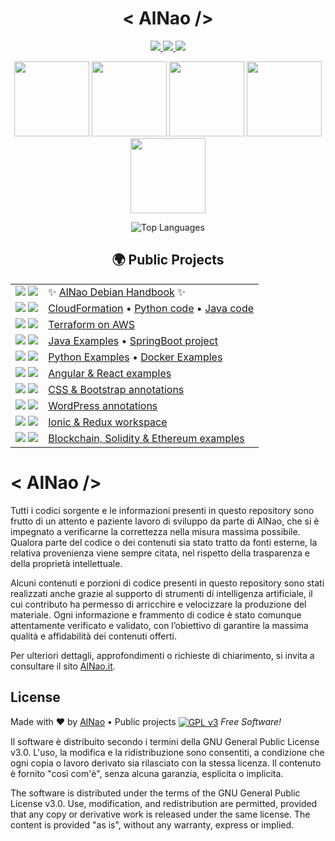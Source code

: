 <!--badge see https://simpleicons.org/?q=GPL -->
<!-- see list badge in https://github.com/simple-icons/simple-icons/blob/master/slugs.md -->

<!-- PROFILO -->
<h1 align="center">  
  <!--<img src="https://user-images.githubusercontent.com/18350557/176309783-0785949b-9127-417c-8b55-ab5a4333674e.gif" width="30" alt="Ciao!" /> -->
    &lt; AlNao /&gt;
  <!--<img src="https://user-images.githubusercontent.com/18350557/176309783-0785949b-9127-417c-8b55-ab5a4333674e.gif" width="30" alt="Ciao!" /> -->
</h1>
<p align="center">
  <a href="https://www.credly.com/users/alberto-nao/badges" target="_blank">
    <img src="https://img.shields.io/badge/Certified-AWS-%23FF9900?style=for-the-badge&logo=AmazonAWS&logoColor=white" />
    <img src="https://img.shields.io/badge/Credly-005850?style=for-the-badge&logo=credly&logoColor=white" />
  </a>
  <a href="https://www.linkedin.com/in/alberto-nao-31818a83/" target="_blank">
    <img src="https://img.shields.io/badge/LinkedIn-blue?style=for-the-badge&logo=Linkedin&logoColor=white" />
  </a>
</p>

<!-- BADGES -->
<p align="center">
  <img src="https://images.credly.com/size/340x340/images/0e284c3f-5164-4b21-8660-0d84737941bc/image.png" height="120"/>
  <img src="https://images.credly.com/size/340x340/images/519a6dba-f145-4c1a-85a2-1d173d6898d9/image.png" height="120"/>
  <img src="https://images.credly.com/size/340x340/images/b9feab85-1a43-4f6c-99a5-631b88d5461b/image.png" height="120"/>
  <img src="https://images.credly.com/size/340x340/images/e07c6cc4-b737-4d7e-8ce8-66b6b7a60367/image.png" height="120"/>
  <img src="https://images.credly.com/size/340x340/images/00634f82-b07f-4bbd-a6bb-53de397fc3a6/image.png" height="120"/>
</p>

<!-- STATS -->
<p align="center">
  <img alt="Top Languages" src="https://github-readme-stats.vercel.app/api/top-langs?username=alnao&show_icons=true&locale=it&theme=donut&layout=compact" />
</p>

<!-- PROGETTI -->
<h2 align="center">🌍 Public Projects</h2>
<table align="center">
  <tr>
    <td align="center">
      <img src="https://img.shields.io/badge/Linux-BBCCEE?style=for-the-badge&logo=Linux&logoColor=black" />
      <img src="https://img.shields.io/badge/Debian-A81D33?style=for-the-badge&logo=Debian&logoColor=white" />
    </td>
    <td>✨ <a href="https://github.com/alnao/alnao/blob/main/DEBIAN.md">AlNao Debian Handbook</a> ✨</td>
  </tr>
  <tr>
    <td align="center">
      <img src="https://img.shields.io/badge/AWS-%23FF9900?style=for-the-badge&logo=AmazonAWS&logoColor=white" />
      <img src="https://img.shields.io/badge/kubernetes-326CE5?style=for-the-badge&logo=kubernetes&logoColor=white" />
    </td>
    <td><a href="https://github.com/alnao/AwsCloudFormationExamples">CloudFormation</a> &bull; <a href="https://github.com/alnao/PythonExamples/tree/master/AWS">Python code</a> &bull; <a href="https://github.com/alnao/JavaExamples/tree/master/AWS">Java code</a></td>
  </tr>
    <tr>
      <td align="center">
        <img src="https://img.shields.io/badge/Terraform-623CE4?style=for-the-badge&logo=terraform&logoColor=white" />
        <img src="https://img.shields.io/badge/Azure-0078D4?style=for-the-badge&logo=microsoftazure&logoColor=white" />        
      </td>
      <td><a href="https://github.com/alnao/TerraformExamples">Terraform on AWS</a>
    </tr>
  <tr>
    <td align="center">
      <img src="https://img.shields.io/badge/Java-ED8B00?style=for-the-badge&logo=openjdk&logoColor=black" />
      <img src="https://img.shields.io/badge/SpringBoot-6DB33F?style=for-the-badge&logo=SpringBoot&logoColor=white" />
    </td>
    <td><a href="https://github.com/alnao/JavaExamples">Java Examples</a> &bull; <a href="https://github.com/alnao/JavaSpringBootExample">SpringBoot project</a></td>
  </tr>
  <tr>
    <td align="center">
      <img src="https://img.shields.io/badge/Python-3766AB?style=for-the-badge&logo=Python&logoColor=white" />
      <img src="https://img.shields.io/badge/Docker-2496ED?style=for-the-badge&logo=Docker&logoColor=white" />
    </td>
    <td>
      <a href="https://github.com/alnao/PythonExamples">Python Examples</a> &bull; 
      <a href="https://github.com/alnao/PythonExamples/tree/master/Docker">Docker Examples</a>  
    </td>
  </tr>
  <tr>
    <td align="center">
      <img src="https://img.shields.io/badge/Angular-DD0031?style=for-the-badge&logo=angular&logoColor=white" />
      <img src="https://img.shields.io/badge/React-61DBFB?style=for-the-badge&logo=react&logoColor=white" />
    </td>
    <td><a href="https://github.com/alnao/AngularReactNodeExamples">Angular & React examples</a></td>
  </tr>
  <tr>
    <td align="center">
      <img src="https://img.shields.io/badge/CSS3-1572B6?style=for-the-badge&logo=css&logoColor=white" />
      <img src="https://img.shields.io/badge/Bootstrap-7952B3?style=for-the-badge&logo=bootstrap&logoColor=white" />
    </td>
    <td><a href="https://github.com/alnao/alnao/blob/main/CssBootstrap.md">CSS & Bootstrap annotations</a></td>
  </tr>
  <tr>
    <td align="center">
      <img src="https://img.shields.io/badge/WordPress-21759B?style=for-the-badge&logo=wordpress&logoColor=white" />
      <img src="https://img.shields.io/badge/Php-777BB4?style=for-the-badge&logo=php&logoColor=white" />
    </td>
    <td><a href="https://github.com/alnao/alnao/blob/main/Wordpress.md">WordPress annotations</a></td>
  </tr>
  <tr>
    <td align="center">
      <img src="https://img.shields.io/badge/Ionic-3880FF?style=for-the-badge&logo=ionic&logoColor=white" />
      <img src="https://img.shields.io/badge/Redux-764abc?style=for-the-badge&logo=redux&logoColor=white" />
    </td>
    <td><a href="https://github.com/alnao/IonicReduxNxWorkspaceExample">Ionic & Redux workspace</a></td>
  </tr>
  <tr>
   <td align="center">
  <img src="https://img.shields.io/badge/Solidity-4E5E94?style=for-the-badge&logo=solidity&logoColor=white" />
  <img src="https://img.shields.io/badge/Ethereum-627EEA?style=for-the-badge&logo=ethereum&logoColor=white" />
   </td>
   <td><a href="https://github.com/alnao/BlockChainExamples">Blockchain, Solidity & Ethereum examples</a></td>
  </tr>
</table>


# &lt; AlNao /&gt;
Tutti i codici sorgente e le informazioni presenti in questo repository sono frutto di un attento e paziente lavoro di sviluppo da parte di AlNao, che si è impegnato a verificarne la correttezza nella misura massima possibile. Qualora parte del codice o dei contenuti sia stato tratto da fonti esterne, la relativa provenienza viene sempre citata, nel rispetto della trasparenza e della proprietà intellettuale. 


Alcuni contenuti e porzioni di codice presenti in questo repository sono stati realizzati anche grazie al supporto di strumenti di intelligenza artificiale, il cui contributo ha permesso di arricchire e velocizzare la produzione del materiale. Ogni informazione e frammento di codice è stato comunque attentamente verificato e validato, con l’obiettivo di garantire la massima qualità e affidabilità dei contenuti offerti. 


Per ulteriori dettagli, approfondimenti o richieste di chiarimento, si invita a consultare il sito [AlNao.it](https://www.alnao.it/).


## License
Made with ❤️ by <a href="https://www.alnao.it">AlNao</a>
&bull; 
Public projects 
<a href="https://www.gnu.org/licenses/gpl-3.0"  valign="middle"> <img src="https://img.shields.io/badge/License-GPL%20v3-blue?style=plastic" alt="GPL v3" valign="middle" /></a>
*Free Software!*


Il software è distribuito secondo i termini della GNU General Public License v3.0. L'uso, la modifica e la ridistribuzione sono consentiti, a condizione che ogni copia o lavoro derivato sia rilasciato con la stessa licenza. Il contenuto è fornito "così com'è", senza alcuna garanzia, esplicita o implicita.


The software is distributed under the terms of the GNU General Public License v3.0. Use, modification, and redistribution are permitted, provided that any copy or derivative work is released under the same license. The content is provided "as is", without any warranty, express or implied.






<!--old version 
<p align="center">
 <a href="https://www.credly.com/users/alberto-nao/badges" target="_blank" rel="nofollow">
  <img decoding="async" src="https://img.shields.io/badge/Certified-%23FF9900?style=plastic&logo=AmazonAWS&logoColor=white" style="height:35px;" />
  <img src="https://img.shields.io/badge/-Credly-005850?style=plastic&logo=credly&logoColor=white" style="height:35px;" />
 </a>
      <a href="https://www.linkedin.com/in/alberto-nao-31818a83/" rel="nofollow" target="_blank">
        <img src="https://img.shields.io/badge/-LinkedIn-blue?style=plastic&logo=Linkedin&logoColor=white"  style="height:35px;"  />
      </a>
</p>
<p align="center">
  <a href="https://www.credly.com/users/alberto-nao/badges" target="_blank" rel="nofollow" style="display:inline;margin-left:15px;text-decoration: none !important;">
      <img src="https://images.credly.com/size/340x340/images/0e284c3f-5164-4b21-8660-0d84737941bc/image.png"  style="height:150px;"/>
      <img src="https://images.credly.com/size/340x340/images/519a6dba-f145-4c1a-85a2-1d173d6898d9/image.png"  style="height:150px;"/>
      <img src="https://images.credly.com/size/340x340/images/b9feab85-1a43-4f6c-99a5-631b88d5461b/image.png"  style="height:150px;"/>
      <img src="https://images.credly.com/size/340x340/images/e07c6cc4-b737-4d7e-8ce8-66b6b7a60367/image.png" style="height:150px;"/>
      <img src="https://images.credly.com/size/340x340/images/00634f82-b07f-4bbd-a6bb-53de397fc3a6/image.png" style="height:150px;"/>
      
  </a>
</p>
<hr />
<p align="center"  valign="middle">

<img align="right" alt="top-langauges" src="https://github-readme-stats.vercel.app/api/top-langs?username=alnao&show_icons=true&locale=it&theme=donut&layout=compact" />

- <img src="https://img.shields.io/badge/AWS-%23FF9900?style=plastic&logo=AmazonAWS&logoColor=white" style="height:22px;"  valign="middle" /> [CloudFormation](https://github.com/alnao/AwsCloudFormationExamples) & [Python code](https://github.com/alnao/PythonExamples/tree/master/AWS) & [Java code](https://github.com/alnao/JavaExamples/tree/master/AWS) 

- <img src="https://img.shields.io/badge/Linux-BBCCEE?style=plastic&logo=Linux&logoColor=black" style="height:22px;"  valign="middle" /> <img src="https://img.shields.io/badge/Debian-A81D33?style=plastic&logo=Debian&logoColor=white" style="height:22px;"  valign="middle" /> [Debian Handbook](https://github.com/alnao/alnao/blob/main/DEBIAN.md)

- <img src="https://img.shields.io/badge/Java-ED8B00?style=plastic&logo=openjdk&logoColor=black"  style="height:22px;"   valign="middle" /> <img src="https://img.shields.io/badge/SpringBoot-6DB33F?style=plastic&logo=SpringBoot&logoColor=white"  style="height:22px;"   valign="middle"/>  [Java Examples](https://github.com/alnao/JavaExamples) & [SpringBoot](https://github.com/alnao/JavaSpringBootExample)

- <img src="https://img.shields.io/badge/Angular-DD0031?style=plastic&logo=angular&logoColor=angular"  style="height:22px;"  valign="middle" /> <img src="https://img.shields.io/badge/React-61DBFB?style=plastic&logo=react&logoColor=white"  style="height:22px;"  valign="middle"  /> [Angular React Node examples](https://github.com/alnao/AngularReactNodeExamples)

- <img src="https://img.shields.io/badge/Ionic-3880FF?style=plastic&logo=ionic&logoColor=white"  style="height:22px;"  valign="middle"/> <img src="https://img.shields.io/badge/Redux-764abc?style=plastic&logo=redux&logoColor=white" style="height:22px;"  valign="middle" /> [Ionic Redux NxWorkspace](https://github.com/alnao/IonicReduxNxWorkspaceExample)

- <img src="https://img.shields.io/badge/Python-3766AB?style=plastic&logo=Python&logoColor=white" style="height:22px;" valign="middle" /> [Python Examples](https://github.com/alnao/PythonExamples) 

- <img src="https://img.shields.io/badge/CSS3-1572B6?style=plastic&logo=css&logoColor=white" style="height:22px;" valign="middle" /> <img src="https://img.shields.io/badge/Bootstrap-7952B3?style=plastic&logo=bootstrap&logoColor=white" style="height:22px;" valign="middle" /> [CSS Bootstrap](https://github.com/alnao/alnao/blob/main/CssBootstrap.md)

- <img src="https://img.shields.io/badge/WordPress-21759B?style=plastic&logo=wordpress&logoColor=white" style="height:22px;" valign="middle" /> [WordPress](https://github.com/alnao/alnao/blob/main/Wordpress.md)


Public projects 
<a href="https://www.gnu.org/licenses/gpl-3.0"  valign="middle"> <img src="https://img.shields.io/badge/License-GPL%20v3-blue?style=plastic" alt="GPL v3" valign="middle" /></a>
*Free Software!*

</p>
-->
